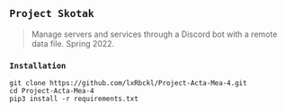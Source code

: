 ## `Project Skotak`
> Manage servers and services through a Discord bot with a remote data file. Spring 2022.

### `Installation`
```
git clone https://github.com/lxRbckl/Project-Acta-Mea-4.git
cd Project-Acta-Mea-4
pip3 install -r requirements.txt
```
